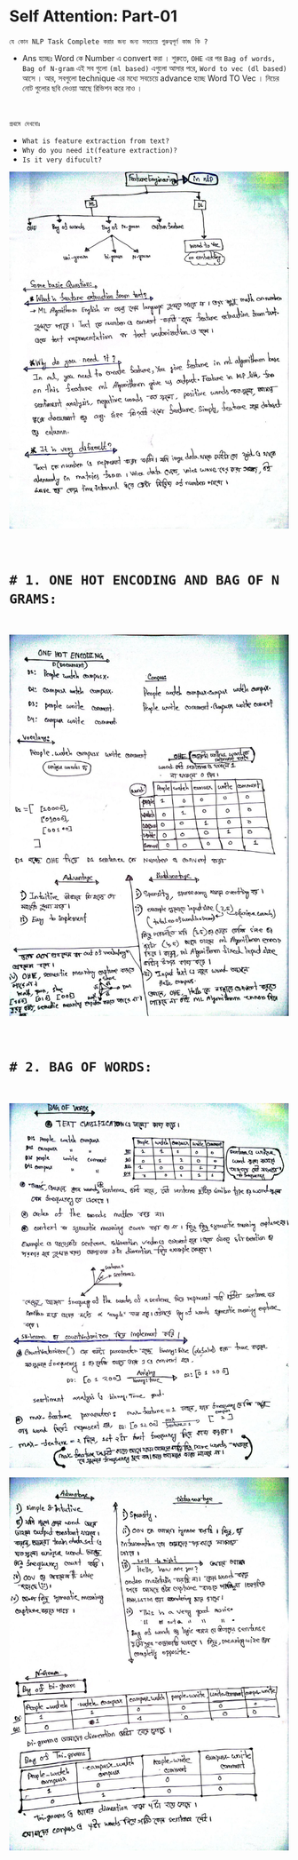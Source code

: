 
# Self Attention: Part-01

` যে কোন NLP Task Complete করার জন্য জন্য সবচেয়ে গুরুত্বপূর্ণ কাজ কি ?  `

- Ans হচ্ছেঃ Word কে Number এ convert করা । শুরুতে, `OHE` এর পর  `Bag of words, Bag of N-gram`  এই সব গুলো `(ml based)` এগুলো আসার পরে, `Word to vec (dl based)` আসে । আর, সবগুলো technique এর মধ্যে সবচেয়ে advance হচ্ছে Word TO Vec । নিচের নোট গুলোর ছবি দেওয়া আছে রিভিশন করে নাও । 

<br>

`প্রথমে দেখবোঃ `

- `What is feature extraction from text?`
- `Why do you need it(feature extraction)?`
- `Is it very difucult?`

![image_01](photo/img01.jpeg)

<br>

# `# 1. ONE HOT ENCODING AND BAG OF N GRAMS: `

<br>

![image_02](photo/img02.jpeg)

<br>

# `# 2. BAG OF WORDS: `

<br>

![image_03](photo/img03.jpeg)

![image_04](photo/img04.jpeg)

<br>



